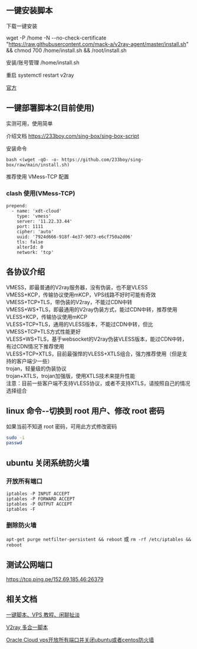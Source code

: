 ## 一键安装脚本

下载一键安装

<!-- curl -sL https://s.hijk.art/v2ray.sh -->

wget -P /home -N --no-check-certificate "https://raw.githubusercontent.com/mack-a/v2ray-agent/master/install.sh" && chmod 700 /home/install.sh && /root/install.sh

安装/账号管理 /home/install.sh

重启 systemctl restart v2ray

[官方](https://github.com/mack-a/v2ray-agent)

## 一键部署脚本2(目前使用)
实测可用，使用简单

介绍文档
https://233boy.com/sing-box/sing-box-script


安装命令
```
bash <(wget -qO- -o- https://github.com/233boy/sing-box/raw/main/install.sh)
```

推荐使用 VMess-TCP 配置

### clash 使用(VMess-TCP)

```
prepend:
  - name: 'xdt-cloud'
    type: 'vmess'
    server: '11.22.33.44'
    port: 1111
    cipher: 'auto'
    uuid: '7924d666-918f-4e37-9073-e6cf750a2d06'
    tls: false
    alterId: 0
    network: 'tcp'
```


## 各协议介绍

<p>VMESS，即最普通的V2ray服务器，没有伪装，也不是VLESS<br>
VMESS+KCP，传输协议使用mKCP，VPS线路不好时可能有奇效<br>
VMESS+TCP+TLS，带伪装的V2ray，不能过CDN中转<br>
VMESS+WS+TLS，即最通用的V2ray伪装方式，能过CDN中转，推荐使用<br>
VLESS+KCP，传输协议使用mKCP<br>
VLESS+TCP+TLS，通用的VLESS版本，不能过CDN中转，但比VMESS+TCP+TLS方式性能更好<br>
VLESS+WS+TLS，基于websocket的V2ray伪装VLESS版本，能过CDN中转，有过CDN情况下推荐使用<br>
VLESS+TCP+XTLS，目前最强悍的VLESS+XTLS组合，强力推荐使用（但是支持的客户端少一些）<br>
trojan，轻量级的伪装协议<br>
trojan+XTLS，trojan加强版，使用XTLS技术来提升性能<br>
注意：目前一些客户端不支持VLESS协议，或者不支持XTLS，请按照自己的情况选择组合</p>





## linux 命令--切换到 root 用户、修改 root 密码

如果当前不知道 root 密码，可用此方式修改密码

```sh
sudo -i
passwd
```

## ubuntu  关闭系统防火墙
### 开放所有端口
```
iptables -P INPUT ACCEPT
iptables -P FORWARD ACCEPT
iptables -P OUTPUT ACCEPT
iptables -F
```

### 删除防火墙

`apt-get purge netfilter-persistent && reboot`
或 
`rm -rf /etc/iptables && reboot`


## 测试公网端口
https://tcp.ping.pe/152.69.185.46:26379

## 相关文档

[一键脚本、VPS 教程、闲聊扯淡](https://hijk.art/)

[V2ray 多合一脚本](https://tizi.blog/27.html)

[Oracle Cloud vps开放所有端口并关闭ubuntu或者centos防火墙](https://blog.csdn.net/austin1000/article/details/125840927)
